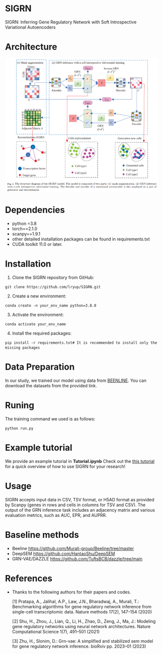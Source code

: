 # SIGRN
SIGRN: Inferring Gene Regulatory Network with Soft Introspective Variational Autoencoders

# Architecture

![SIGRN](https://github.com/lryup/SIGRN/blob/main/images/SIGRN_arc.png)


# Dependencies
- python =3.8
- torch==2.1.0
- scanpy==1.9.1
- other detailed installation packages can be found in requirements.txt
- CUDA toolkit 11.0 or later.

# Installation

1. Clone the SIGRN repository from GitHub:
```
git clone https://github.com/lryup/SIGRN.git
```
2. Create a new environment:
```
conda create -n your_env_name python=3.8.0
```
3. Activate the environment:
```
conda activate your_env_name
```
4. Install the required packages:
 ```
pip install -r requirements.txt# It is recommended to install only the missing packages
 ```

# Data Preparation
In our study, we trained our model using data from [BEENLINE](https://bcb.cs.tufts.edu/DAZZLE/BEELINE.zip).
You can download the datasets from the provided link. 
# Runing
The training command we used is as follows:
```
python run.py
```
# Example tutorial

We provide an example tutorial  in **Tutorial.ipynb**
Check out the [this tutorial](https://github.com/lryup/SIGRN/blob/main/Tutorial.ipynb) for a quick overview  of how to use SIGRN for your research!

# Usage

SIGRN accepts input data in CSV, TSV format, or H5AD format as provided by Scanpy (genes in rows and cells in columns for TSV and CSV). The output of the  GRN inference task includes an adjacency matrix and various evaluation metrics, such as AUC, EPR, and AUPRR.

# Baseline methods
- Beeline https://github.com/Murali-group/Beeline/tree/master
- DeepSEM https://github.com/HantaoShu/DeepSEM
- GRN-VAE/DAZZLE https://github.com/TuftsBCB/dazzle/tree/main

# References

- Thanks to the following authors for their papers and codes.

  [1] Pratapa, A., Jalihal, A.P., Law, J.N., Bharadwaj, A., Murali, T.: Benchmarking algorithms for gene regulatory network inference from single-cell transcriptomic data. Nature methods 17(2), 147–154 (2020)

  [2] Shu, H., Zhou, J., Lian, Q., Li, H., Zhao, D., Zeng, J., Ma, J.: Modeling gene regulatory networks using neural network architectures. Nature Computational Science 1(7), 491–501 (2021)

  [3] Zhu, H., Slonim, D.: Grn-vae: A simplified and stabilized sem model for gene regulatory network inference. bioRxiv pp. 2023–01 (2023)

  
